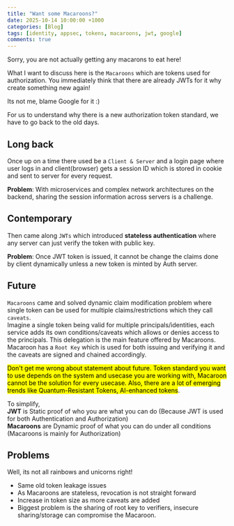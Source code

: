 ```yaml
---
title: "Want some Macaroons?"
date: 2025-10-14 10:00:00 +1000
categories: [Blog]
tags: [identity, appsec, tokens, macaroons, jwt, google]
comments: true
---
```


Sorry, you are not actually getting any macarons to eat here!   

What I want to discuss here is the `Macaroons` which are tokens used for authorization. You immediately think that there are already JWTs for it why create something new again!   

Its not me, blame Google for it :)     

For us to understand why there is a new authorization token standard, we have to go back to the old days.   

## Long back
Once up on a time there used be a `Client & Server` and a login page where user logs in and client(browser) gets a session ID which is stored in cookie and sent to server for every request.   

**Problem**: With microservices and complex network architectures on the backend, sharing the session information across servers is a challenge.

## Contemporary
Then came along `JWTs` which introduced **stateless authentication** where any server can just verify the token with public key.   

**Problem**: Once JWT token is issued, it cannot be change the claims done by client dynamically unless a new token is minted by Auth server.

## Future
`Macaroons` came and solved dynamic claim modification problem where single token can be used for multiple claims/restrictions which they call `caveats`.   
Imagine a single token being valid for multiple principals/identities, each service adds its own conditions/caveats which allows or denies access to the principals. This delegation is the main feature offered by Macaroons.   
Macaroon has a `Root Key` which is used for both issuing and verifying it and the caveats are signed and chained accordingly.

<mark>Don't get me wrong about statement about future. Token standard you want to use depends on the system and usecase you are working with, Macaroon cannot be the solution for every usecase. Also, there are a lot of emerging trends like Quantum-Resistant Tokens, AI-enhanced tokens</mark>.

To simplify,   
**JWT** is Static proof of who you are what you can do (Because JWT is used for both Authentication and Authorization)   
**Macaroons** are Dynamic proof of what you can do under all conditions (Macaroons is mainly for Authorization)    

## Problems   
Well, its not all rainbows and unicorns right!
- Same old token leakage issues
- As Macaroons are stateless, revocation is not straight forward
- Increase in token size as more caveats are added
- Biggest problem is the sharing of root key to verifiers, insecure sharing/storage can compromise the Macaroon.
